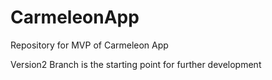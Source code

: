 # CarmeleonApp
Repository for MVP of Carmeleon App

Version2 Branch is the starting point for further development
